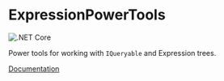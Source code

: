 # ExpressionPowerTools

![.NET Core](https://github.com/JeremyLikness/ExpressionPowerTools/workflows/.NET%20Core/badge.svg)

Power tools for working with `IQueryable` and Expression trees.

[Documentation](docs/index.md)
